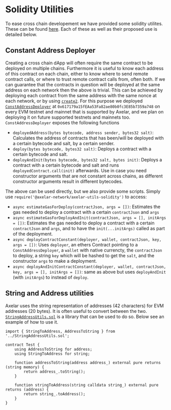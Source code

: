 # Solidity Utilities

To ease cross chain developement we have provided some solidity utilites. These can be found [here](https://github.com/axelarnetwork/axelar-utils-solidity). Each of these as well as their proposed use is detailed below.

## Constant Address Deployer

Creating a cross chain dApp will often require the same contract to be deployed on multiple chains. Furthermore it is useful to know each address of this contract on each chain, either to know where to send remote contract calls, or where to trust remote contract calls from, often both. If we can guarantee that the contracts in question will be deployed at the same address on each network then the above is trivial. This can be achieved by deploying each contract from the same address with the same nonce at each network, or by using [`create2`](https://eips.ethereum.org/EIPS/eip-1014). For this purpose we deployed [`ConstAddressDeployer`](https://github.com/axelarnetwork/axelar-utils-solidity/blob/main/src/ConstAddressDeployer.sol) at `0x617179a15fEAa53Fa82ae80b0fc3E85b7359a748` on every EVM testnet and mainnet that is supported by Axelar, and we plan on deploying it on future supported testnets and mainnets too. `ConstAddressDeployer` exposes the following functions

- `deployedAddress(bytes bytecode, address sender, bytes32 salt)`: Calculates the address of contracts that has been/will be deployed with a certain bytecode and salt, by a certain sender.
- `deploy(bytes bytecode, bytes32 salt)`: Deploys a contract with a certain bytecode and salt.
- `deployAndInit(bytes bytecode, bytes32 salt, bytes init)`: Deploys a contract with a certain bytecode and salt and runs `deployedContract.call(init)` afterwards. Use in case you need constructor arguments that are not constant across chains, as different constructor arguments result in different bytecodes.

The above can be used directly, but we also provide some scripts. Simply use `require('@axelar-network/axelar-utils-solidity')` to access:

- `async estimateGasForDeploy(contractJson, args = [])`: Estimates the gas needed to deploy a contract with a certain `contractJson` and `args`
- `async estimateGasForDeployAndInit(contractJson, args = [], initArgs = [])`: Estimates the gas needed to deploy a contract with a certain `contractJson` and `args`, and to have the `init(...initArgs)` called as part of the deployment.
- `async deployContractConstant(deployer, wallet, contractJson, key, args = [])`: Uses `deployer`, an ethers Contract pointing to a `ConstAddressDeployer`, a `wallet` with native currencty, the `contractJson` to deploy, a string `key` which will be hashed to get the `salt`, and the constructor `args` to make a deployment.
- `async deployAndInitContractConstant(deployer, wallet, contractJson, key, args = [], initArgs = [])`: same as above but uses `deployAndInit` (with `initArgs`) to instead of `deploy`.

## String and Address utilities

Axelar uses the string representation of addresses (42 characters) for EVM addresses (20 bytes). It is often useful to convert between the two. [`StringAddressUtils.sol`](https://github.com/axelarnetwork/axelar-utils-solidity/blob/main/src/StringAddressUtils.sol) is a library that can be used to do so. Below see an example of how to use it.

```solidity
import { StringToAddress, AddressToString } from '../StringAddressUtils.sol';

contract Test {
    using AddressToString for address;
    using StringToAddress for string;

    function addressToString(address address_) external pure returns (string memory) {
        return address_.toString();
    }

    function stringToAddress(string calldata string_) external pure returns (address) {
        return string_.toAddress();
    }
}
```